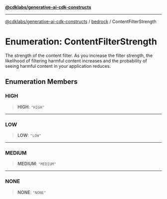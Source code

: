[**@cdklabs/generative-ai-cdk-constructs**](../../../README.md)

***

[@cdklabs/generative-ai-cdk-constructs](../../../README.md) / [bedrock](../README.md) / ContentFilterStrength

# Enumeration: ContentFilterStrength

The strength of the content filter. As you increase the filter strength,
the likelihood of filtering harmful content increases and the probability
of seeing harmful content in your application reduces.

## Enumeration Members

### HIGH

> **HIGH**: `"HIGH"`

***

### LOW

> **LOW**: `"LOW"`

***

### MEDIUM

> **MEDIUM**: `"MEDIUM"`

***

### NONE

> **NONE**: `"NONE"`
